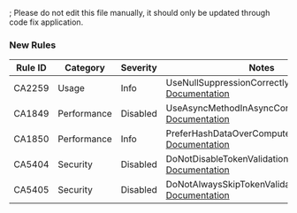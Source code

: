 ; Please do not edit this file manually, it should only be updated through code fix application.

### New Rules

Rule ID | Category | Severity | Notes
--------|----------|----------|-------
CA2259 | Usage | Info | UseNullSuppressionCorrectly, [Documentation](https://docs.microsoft.com/dotnet/fundamentals/code-analysis/quality-rules/CA2259)
CA1849 | Performance | Disabled | UseAsyncMethodInAsyncContext, [Documentation](https://docs.microsoft.com/dotnet/fundamentals/code-analysis/quality-rules/ca1849)
CA1850 | Performance | Info | PreferHashDataOverComputeHashAnalyzer, [Documentation](https://docs.microsoft.com/dotnet/fundamentals/code-analysis/quality-rules/ca1850)
CA5404 | Security | Disabled | DoNotDisableTokenValidationChecks, [Documentation](https://docs.microsoft.com/visualstudio/code-quality/ca5404)
CA5405 | Security | Disabled | DoNotAlwaysSkipTokenValidationInDelegates, [Documentation](https://docs.microsoft.com/visualstudio/code-quality/ca5405)
